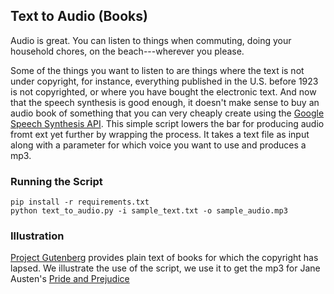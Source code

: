 ## Text to Audio (Books)

Audio is great. You can listen to things when commuting, doing your household chores, on the beach---wherever you please. 

Some of the things you want to listen to are things where the text is not under copyright, for instance, everything published in the U.S. before 1923 is not copyrighted, or where you have bought the electronic text. And now that the speech synthesis is good enough, it doesn't make sense to buy an audio book of something that you can very cheaply create using the [Google Speech Synthesis API](https://cloud.google.com/text-to-speech/). This simple script lowers the bar for producing audio fromt ext yet further by wrapping the process. It takes a text file as input along with a parameter for which voice you want to use and produces a mp3. 

### Running the Script

```
pip install -r requirements.txt
python text_to_audio.py -i sample_text.txt -o sample_audio.mp3
```

### Illustration

[Project Gutenberg](https://www.gutenberg.org/) provides plain text of books for which the copyright has lapsed. We illustrate the use of the script, we use it to get the mp3 for Jane Austen's [Pride and Prejudice](https://www.gutenberg.org/files/1342/1342-0.txt)
